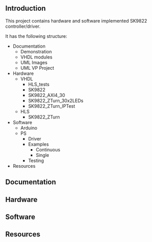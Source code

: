 ## Introduction

This project contains hardware and software implemented SK9822 controller/driver.

It has the following structure:
* Documentation
    * Demonstration
    * VHDL modules
    * UML Images
    * UML VP Project
* Hardware
    * VHDL
        * HLS_tests
        * SK9822
        * SK9822_AXI4_30
        * SK9822_ZTurn_30x2LEDs
        * SK9822_ZTurn_IPTest
    * HLS
        * SK9822_ZTurn
* Software
    * Arduino
    * PS
        * Driver
        * Examples
            * Continuous
            * Single
        * Testing
* Resources

## Documentation

## Hardware

## Software

## Resources